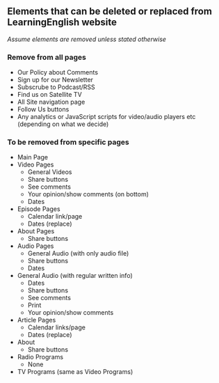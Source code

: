 ## **Elements that can be deleted or replaced from LearningEnglish website**
*Assume elements are removed unless stated otherwise*


### Remove from all pages
  * Our Policy about Comments
  * Sign up for our Newsletter
  * Subscrube to Podcast/RSS
  * Find us on Satellite TV
  * All Site navigation page
  * Follow Us buttons
  * Any analytics or JavaScript scripts for video/audio players etc (depending on what we decide)

### To be removed from specific pages

* Main Page 
* Video Pages 
  * General Videos 
  * Share buttons 
  * See comments
  * Your opinion/show comments (on bottom)
  * Dates 
* Episode Pages
  * Calendar link/page
  * Dates (replace)
* About Pages
  * Share buttons 
* Audio Pages
  * General Audio (with only audio file)
  * Share buttons 
  * Dates
* General Audio (with regular written info)
  * Dates 
  * Share buttons
  * See comments 
  * Print 
  * Your opinion/show comments  
* Article Pages 
  * Calendar links/page
  * Dates (replace)
* About 
  * Share buttons 
* Radio Programs
  * None
* TV Programs (same as Video Programs)










  


